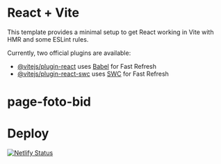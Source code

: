 # React + Vite

This template provides a minimal setup to get React working in Vite with HMR and some ESLint rules.

Currently, two official plugins are available:

- [@vitejs/plugin-react](https://github.com/vitejs/vite-plugin-react/blob/main/packages/plugin-react/README.md) uses [Babel](https://babeljs.io/) for Fast Refresh
- [@vitejs/plugin-react-swc](https://github.com/vitejs/vite-plugin-react-swc) uses [SWC](https://swc.rs/) for Fast Refresh
# page-foto-bid

# Deploy
[![Netlify Status](https://api.netlify.com/api/v1/badges/3d23f99e-f633-4136-a8c3-caa25f5e0710/deploy-status)](https://app.netlify.com/sites/fotobit/deploys)
